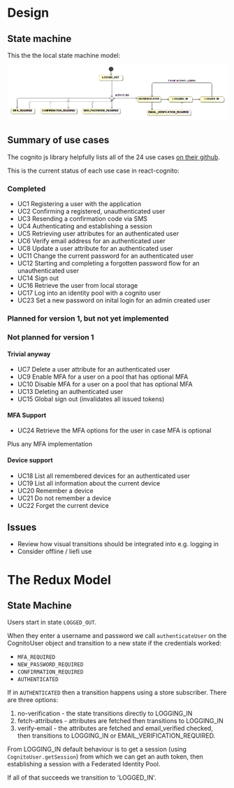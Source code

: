 # Design

## State machine

This the the local state machine model:

![state diagram](./states.png)

## Summary of use cases

The cognito js library helpfully lists all of the 24 use cases [on their github](https://github.com/aws/amazon-cognito-identity-js/).

This is the current status of each use case in react-cognito:

### Completed

- UC1 Registering a user with the application
- UC2 Confirming a registered, unauthenticated user
- UC3 Resending a confirmation code via SMS
- UC4 Authenticating and establishing a session
- UC5 Retrieving user attributes for an authenticated user
- UC6 Verify email address for an authenticated user
- UC8 Update a user attribute for an authenticated user
- UC11 Change the current password for an authenticated user
- UC12 Starting and completing a forgotten password flow for an unauthenticated user
- UC14 Sign out
- UC16 Retrieve the user from local storage
- UC17 Log into an identity pool with a cognito user
- UC23 Set a new password on inital login for an admin created user

### Planned for version 1, but not yet implemented

### Not planned for version 1

#### Trivial anyway

- UC7 Delete a user attribute for an authenticated user
- UC9 Enable MFA for a user on a pool that has optional MFA
- UC10 Disable MFA for a user on a pool that has optional MFA
- UC13 Deleting an authenticated user
- UC15 Global sign out (invalidates all issued tokens)

#### MFA Support

- UC24 Retrieve the MFA options for the user in case MFA is optional

Plus any MFA implementation

#### Device support

- UC18 List all remembered devices for an authenticated user
- UC19 List all information about the current device
- UC20 Remember a device
- UC21 Do not remember a device
- UC22 Forget the current device

## Issues

- Review how visual transitions should be integrated into e.g. logging in
- Consider offline / liefi use

# The Redux Model

## State Machine

Users start in state `LOGGED_OUT`.

When they enter a username and password we call `authenticateUser` on the CognitoUser
object and transition to a new state if the credentials worked:

- `MFA_REQUIRED`
- `NEW_PASSWORD_REQUIRED`
- `CONFIRMATION_REQUIRED`
- `AUTHENTICATED`

If in `AUTHENTICATED` then a transition happens using a store subscriber. There are
three options:

1. no-verification - the state transitions directly to LOGGING_IN
2. fetch-attributes - attributes are fetched then transitions to LOGGING_IN
3. verify-email - the attributes are fetched and email_verified checked, then 
   transitions to LOGGING_IN or EMAIL_VERIFICATION_REQUIRED.

From LOGGING_IN default behaviour is to get a session (using `CognitoUser.getSession`) from which we can get an auth token, then establishing a session with a Federated Identity Pool.

If all of that succeeds we transition to 'LOGGED_IN'.


